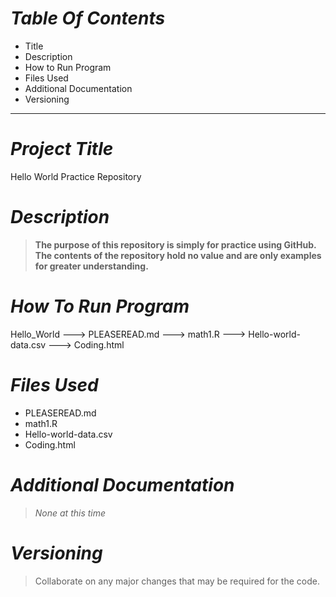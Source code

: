 
# ***Table Of Contents***
- Title
- Description
- How to Run Program
- Files Used
- Additional Documentation
- Versioning
---

# ***Project Title***
Hello World Practice Repository

# ***Description***
> **The purpose of this repository is simply for practice using GitHub. The contents of the repository hold no value and are only examples for greater understanding.**

# ***How To Run Program***
Hello_World
    ---> PLEASEREAD.md
    ---> math1.R
    ---> Hello-world-data.csv
    ---> Coding.html
    
# ***Files Used***
- PLEASEREAD.md
- math1.R
- Hello-world-data.csv
- Coding.html

# ***Additional Documentation***
> *None at this time*

# ***Versioning***
> Collaborate on any major changes that may be required for the code.
